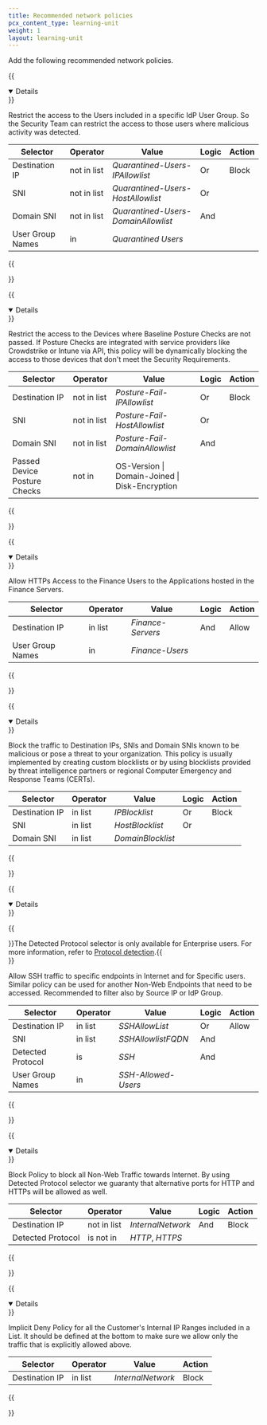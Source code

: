 ```yaml
---
title: Recommended network policies
pcx_content_type: learning-unit
weight: 1
layout: learning-unit
---
```


Add the following recommended network policies.

{{<details header="Quarantined-Users-NET-Restricted-Access" open="true">}}

Restrict the access to the Users included in a specific IdP User Group. So the Security Team can restrict the access to those users where malicious activity was detected.

| Selector         | Operator    | Value                               | Logic | Action |
| ---------------- | ----------- | ----------------------------------- | ----- | ------ |
| Destination IP   | not in list | _Quarantined-Users-IPAllowlist_     | Or    | Block  |
| SNI              | not in list | _Quarantined-Users-HostAllowlist_   | Or    |        |
| Domain SNI       | not in list | _Quarantined-Users-DomainAllowlist_ | And   |        |
| User Group Names | in          | _Quarantined Users_                 |       |        |

{{</details>}}

{{<details header="Posture-Fail-NET-Restricted-Access" open="true">}}

Restrict the access to the Devices where Baseline Posture Checks are not passed. If Posture Checks are integrated with service providers like Crowdstrike or Intune via API, this policy will be dynamically blocking the access to those devices that don't meet the Security Requirements.

| Selector                     | Operator    | Value                                          | Logic | Action |
| ---------------------------- | ----------- | ---------------------------------------------- | ----- | ------ |
| Destination IP               | not in list | _Posture-Fail-IPAllowlist_                     | Or    | Block  |
| SNI                          | not in list | _Posture-Fail-HostAllowlist_                   | Or    |        |
| Domain SNI                   | not in list | _Posture-Fail-DomainAllowlist_                 | And   |        |
| Passed Device Posture Checks | not in      | OS-Version \| Domain-Joined \| Disk-Encryption |       |        |

{{</details>}}

{{<details header="FinanceUsers-NET-HTTPS-FinanceServers (example)" open="true">}}

Allow HTTPs Access to the Finance Users to the Applications hosted in the Finance Servers.

| Selector         | Operator | Value             | Logic | Action |
| ---------------- | -------- | ----------------- | ----- | ------ |
| Destination IP   | in list  | _Finance-Servers_ | And   | Allow  |
| User Group Names | in       | _Finance-Users_   |       |        |

{{</details>}}

{{<details header="All-NET-Internet-Blocklist" open="true">}}

Block the traffic to Destination IPs, SNIs and Domain SNIs known to be malicious or pose a threat to your organization. This policy is usually implemented by creating custom blocklists or by using blocklists provided by threat intelligence partners or regional Computer Emergency and Response Teams (CERTs).

| Selector       | Operator | Value             | Logic | Action |
| -------------- | -------- | ----------------- | ----- | ------ |
| Destination IP | in list  | _IPBlocklist_     | Or    | Block  |
| SNI            | in list  | _HostBlocklist_   | Or    |        |
| Domain SNI     | in list  | _DomainBlocklist_ |       |        |

{{</details>}}

{{<details header="All-NET-SSH-Internet-Allowlist" open="true">}}

{{<Aside type="note">}}The Detected Protocol selector is only available for Enterprise users. For more information, refer to [Protocol detection](/cloudflare-one/policies/gateway/network-policies/protocol-detection/).{{</Aside>}}

Allow SSH traffic to specific endpoints in Internet and for Specific users. Similar policy can be used for another Non-Web Endpoints that need to be accessed. Recommended to filter also by Source IP or IdP Group.

| Selector          | Operator | Value               | Logic | Action |
| ----------------- | -------- | ------------------- | ----- | ------ |
| Destination IP    | in list  | _SSHAllowList_      | Or    | Allow  |
| SNI               | in list  | _SSHAllowlistFQDN_  | And   |        |
| Detected Protocol | is       | _SSH_               | And   |        |
| User Group Names  | in       | _SSH-Allowed-Users_ |       |        |

{{</details>}}

{{<details header="All-NET-NO-HTTP-HTTPS-Internet-Deny" open="true">}}

Block Policy to block all Non-Web Traffic towards Internet. By using Detected Protocol selector we guaranty that alternative ports for HTTP and HTTPs will be allowed as well.

| Selector          | Operator    | Value             | Logic | Action |
| ----------------- | ----------- | ----------------- | ----- | ------ |
| Destination IP    | not in list | _InternalNetwork_ | And   | Block  |
| Detected Protocol | is not in   | _HTTP_, _HTTPS_   |       |        |

{{</details>}}

{{<details header="All-NET-InternalNetwork-ImplicitDeny" open="true">}}

Implicit Deny Policy for all the Customer's Internal IP Ranges included in a List. It should be defined at the bottom to make sure we allow only the traffic that is explicitly allowed above.

| Selector       | Operator      | Value                                       | Action |
| -------------- | ------------- | ------------------------------------------- | ------ |
| Destination IP | in list       | _InternalNetwork_                           | Block  |

{{</details>}}
